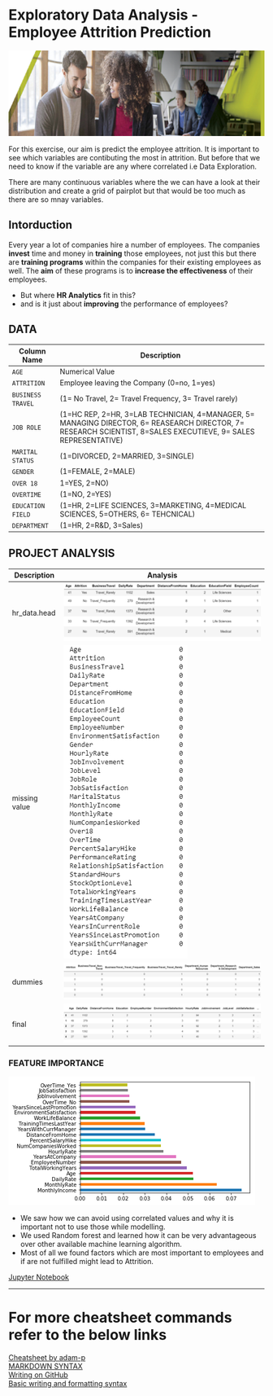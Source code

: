# Exploratory Data Analysis - Employee Attrition Prediction
![image.png](HEA_Images/HEA_Banner_1.png)

For this exercise, our aim is predict the employee attrition. It is important to see which variables are contibuting the most in attrition. But before that we need to know if the variable are any where correlated i.e Data Exploration.

There are many continuous variables where the we can have a look at their distribution and create a grid of pairplot but that would be too much as there are so mnay variables.

## Intorduction
Every year a lot of companies hire a number of employees. The companies __invest__ time and money in __training__ those employees, not just this but there are __training programs__ within the companies for their existing employees as well. The __aim__ of these programs is to __increase the effectiveness__ of their employees. 
- But where __HR Analytics__ fit in this? 
- and is it just about __improving__ the performance of employees?

## DATA
| Column Name | Description |
| --- | --- |
| `AGE` | Numerical Value |
| `ATTRITION` | Employee leaving the Company (0=no, 1=yes) |
| `BUSINESS TRAVEL`| (1= No Travel, 2= Travel Frequency, 3= Travel rarely)|
| `JOB ROLE` | (1=HC REP, 2=HR, 3=LAB TECHNICIAN, 4=MANAGER, 5= MANAGING DIRECTOR, 6= REASEARCH DIRECTOR, 7= RESEARCH SCIENTIST, 8=SALES EXECUTIEVE, 9= SALES REPRESENTATIVE) |
| `MARITAL STATUS` | (1=DIVORCED, 2=MARRIED, 3=SINGLE) |
| `GENDER` | (1=FEMALE, 2=MALE) |
| `OVER 18` | 1=YES, 2=NO) |
| `OVERTIME` | (1=NO, 2=YES) |
| `EDUCATION FIELD` | (1=HR, 2=LIFE SCIENCES, 3=MARKETING, 4=MEDICAL SCIENCES, 5=OTHERS, 6= TEHCNICAL) |
| `DEPARTMENT` | (1=HR, 2=R&D, 3=Sales) |

## PROJECT ANALYSIS
| Description | Analysis |
| --- | --- |
| hr_data.head | ![image.png](HEA_Images/head.png) |
| missing value | ![image.png](HEA_Images/miss.png) |
| dummies | ![image.png](HEA_Images/dummies.png) |
| final | ![image.png](HEA_Images/final.png) |

### FEATURE IMPORTANCE
![image.png](HEA_Images/feature.png)
- We saw how we can avoid using correlated values and why it is important not to use those while modelling. 
- We used Random forest and learned how it can be very advantageous over other available machine learning algorithm. 
- Most of all we found factors which are most important to employees and if are not fulfilled might lead to Attrition.

[Jupyter Notebook](./HR_Analytics.ipynb)

___

# For more cheatsheet commands refer to the below links

[Cheatsheet by adam-p](https://github.com/adam-p/markdown-here/wiki/Markdown-Cheatsheet)<br/>
[MARKDOWN SYNTAX](https://guides.github.com/pdfs/markdown-cheatsheet-online.pdf)<br/>
[Writing on GitHub](https://help.github.com/en/categories/writing-on-github)<br/>
[Basic writing and formatting syntax](https://help.github.com/en/articles/basic-writing-and-formatting-syntax)
